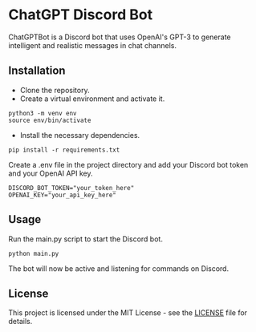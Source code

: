 # ChatGPT Discord Bot

ChatGPTBot is a Discord bot that uses OpenAI's GPT-3 to generate intelligent and realistic messages in chat channels.

## Installation

* Clone the repository.
* Create a virtual environment and activate it.

```shell
python3 -m venv env
source env/bin/activate
```

* Install the necessary dependencies.
```shell
pip install -r requirements.txt
```

Create a .env file in the project directory and add your Discord bot token and your OpenAI API key.

```
DISCORD_BOT_TOKEN="your_token_here"
OPENAI_KEY="your_api_key_here"
```


## Usage

Run the main.py script to start the Discord bot.

```
python main.py
```

The bot will now be active and listening for commands on Discord.

## License

This project is licensed under the MIT License - see the [LICENSE](LICENSE) file for details.